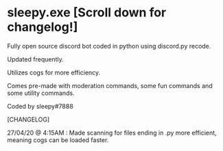 # sleepy.exe [Scroll down for changelog!]
Fully open source discord bot coded in python using discord.py recode.

Updated frequently.

Utilizes cogs for more efficiency.

Comes pre-made with moderation commands, some fun commands and some utility commands.

Coded by sleepy#7888

[CHANGELOG]

27/04/20 @ 4:15AM : Made scanning for files ending in .py more efficient, meaning cogs can be loaded faster.
